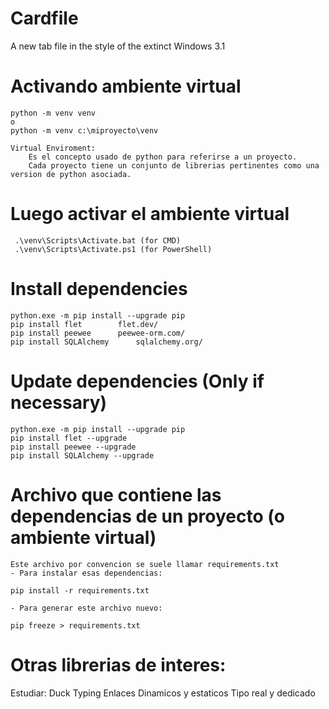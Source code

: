# Cardfile
A new tab file in the style of the extinct Windows 3.1

# Activando ambiente virtual
```
python -m venv venv
o
python -m venv c:\miproyecto\venv
```
    Virtual Enviroment:
        Es el concepto usado de python para referirse a un proyecto.
        Cada proyecto tiene un conjunto de librerias pertinentes como una version de python asociada.

 # Luego activar el ambiente virtual
 ```
  .\venv\Scripts\Activate.bat (for CMD)
  .\venv\Scripts\Activate.ps1 (for PowerShell)
 ```
# Install dependencies
    python.exe -m pip install --upgrade pip
    pip install flet        flet.dev/
    pip install peewee      peewee-orm.com/
    pip install SQLAlchemy      sqlalchemy.org/

# Update dependencies (Only if necessary)
    python.exe -m pip install --upgrade pip
    pip install flet --upgrade
    pip install peewee --upgrade
    pip install SQLAlchemy --upgrade

 # Archivo que contiene las dependencias de un proyecto (o ambiente virtual)
    Este archivo por convencion se suele llamar requirements.txt
    - Para instalar esas dependencias: 
```
pip install -r requirements.txt
```
    - Para generar este archivo nuevo:
```
pip freeze > requirements.txt
```

# Otras librerias de interes:


Estudiar:
    Duck Typing
    Enlaces Dinamicos y estaticos
    Tipo real y dedicado